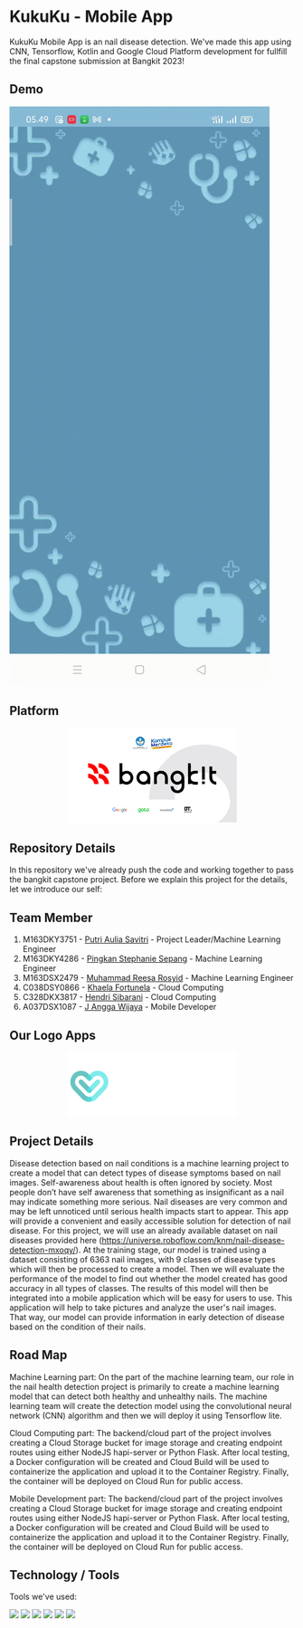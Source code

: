 # KukuKu - Mobile App
KukuKu Mobile App is an nail disease detection. We've made this app using CNN, Tensorflow, Kotlin and Google Cloud Platform development for fullfill the final capstone submission at Bangkit 2023!

## Demo
<p align="left">
  <img src="./video/demo.gif">
</p>

## Platform
<p align="center">
  <img src="./Image/bangkit.png">
</p>

## Repository Details
In this repository we've already push the code and working together to pass the bangkit capstone project. Before we explain this project for the details, let we introduce our self:
## Team Member
1. M163DKY3751 - [Putri Aulia Savitri](https://github.com/putriaulias) - Project Leader/Machine Learning Engineer
2. M163DKY4286 - [Pingkan Stephanie Sepang](https://github.com/pingkanss) - Machine Learning Engineer
3. M163DSX2479 - [Muhammad Reesa Rosyid](https://github.com/reesarosyid) - Machine Learning Engineer
4. C038DSY0866 - [Khaela Fortunela](https://github.com/fortunelagit) - Cloud Computing
5. C328DKX3817 - [Hendri Sibarani](https://github.com/hendry16) - Cloud Computing
6.	A037DSX1087 - [J Angga Wijaya](https://github.com/jejevj) - Mobile Developer

## Our Logo Apps
<p align="center">
  <img src="./Image/logo_KukuKu.png">
</p>

## Project Details
Disease detection based on nail conditions is a machine learning project to create a model that can detect types of disease symptoms based on nail images. Self-awareness about health is often ignored by society. Most people don’t have self awareness that something as insignificant as a nail may indicate something more serious. Nail diseases are very common and may be left unnoticed until serious health impacts start to appear. This app will provide a convenient and easily accessible solution for detection of nail disease. For this project, we will use an already available dataset on nail diseases provided here (https://universe.roboflow.com/knm/nail-disease-detection-mxoqy/). At the training stage, our model is trained using a dataset consisting of 6363 nail images, with 9 classes of disease types which will then be processed to create a model. Then we will evaluate the performance of the model to find out whether the model created has good accuracy in all types of classes. The results of this model will then be integrated into a mobile application which will be easy for users to use. This application will help to take pictures and analyze the user's nail images. That way, our model can provide information in early detection of disease based on the condition of their nails. 

## Road Map

Machine Learning part: On the part of the machine learning team, our role in the nail health detection project is primarily to create a machine learning model that can detect both healthy and unhealthy nails. The machine learning team will create the detection model using the convolutional neural network (CNN) algorithm and then we will deploy it using Tensorflow lite.

Cloud Computing part: The backend/cloud part of the project involves creating a Cloud Storage bucket for image storage and creating endpoint routes using either NodeJS hapi-server or Python Flask. After local testing, a Docker configuration will be created and Cloud Build will be used to containerize the application and upload it to the Container Registry. Finally, the container will be deployed on Cloud Run for public access.

Mobile Development part: The backend/cloud part of the project involves creating a Cloud Storage bucket for image storage and creating endpoint routes using either NodeJS hapi-server or Python Flask. After local testing, a Docker configuration will be created and Cloud Build will be used to containerize the application and upload it to the Container Registry. Finally, the container will be deployed on Cloud Run for public access.

## Technology / Tools
 Tools we've used:
 
 ![](https://img.shields.io/badge/python-3670A0?style=for-the-badge&logo=python&logoColor=ffdd54) ![](https://img.shields.io/badge/Kotlin-0095D5?&style=for-the-badge&logo=kotlin&logoColor=white) 
 ![](https://img.shields.io/badge/TensorFlow-FF6F00?style=for-the-badge&logo=tensorflow&logoColor=white) ![](https://img.shields.io/badge/Flask-000000?style=for-the-badge&logo=flask&logoColor=white) 
 ![](https://img.shields.io/badge/Google_Cloud-4285F4?style=for-the-badge&logo=google-cloud&logoColor=white) ![](https://img.shields.io/badge/Figma-F24E1E?style=for-the-badge&logo=figma&logoColor=white) 
 
 
